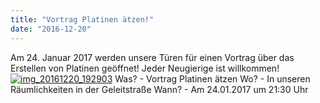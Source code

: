 ```yaml
---
title: "Vortrag Platinen ätzen!"
date: "2016-12-20"
---
```


Am 24. Januar 2017 werden unsere Türen für einen Vortrag über das Erstellen von Platinen geöffnet! Jeder Neugierige ist willkommen! [![img_20161220_192903](images/IMG_20161220_192903-300x197.jpg)](https://hackzogtum-coburg.de/wp-content/uploads/2016/12/IMG_20161220_192903.jpg) Was? - Vortrag Platinen ätzen Wo? - In unseren Räumlichkeiten in der Geleitstraße Wann? - Am 24.01.2017 um 21:30 Uhr
